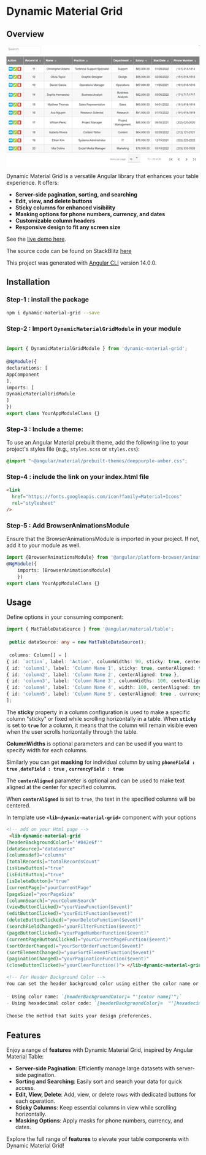 # Dynamic Material Grid

## Overview

![demo pic](image.png)


Dynamic Material Grid is a versatile Angular library that enhances your table experience. It offers:

- **Server-side pagination, sorting, and searching**
- **Edit, view, and delete buttons**
- **Sticky columns for enhanced visibility**
- **Masking options for phone numbers, currency, and dates**
- **Customizable column headers**
- **Responsive design to fit any screen size**

See  the [live demo here](https://dynamic-material-grid-y571u7-knnmhn.stackblitz.io).

The source code can be found on StackBlitz [here](https://stackblitz.com/edit/dynamic-material-grid-y571u7-bjwfes?file=src%2Fapp%2Fapp.module.ts)

This project was generated with [Angular CLI](https://github.com/angular/angular-cli) version 14.0.0.

## Installation

### Step-1 : install the package

```bash 
npm i dynamic-material-grid --save
```

### Step-2 : Import `DynamicMaterialGridModule` in your module

```typescript

import { DynamicMaterialGridModule } from 'dynamic-material-grid';

@NgModule({
declarations: [
AppComponent
],
imports: [
DynamicMaterialGridModule
]
})
export class YourAppModuleClass {}
```
### Step-3 : Include a theme:
To use an Angular Material prebuilt theme, add the following line to your project's styles file (e.g., `styles.scss` or `styles.css`):
```css
@import "~@angular/material/prebuilt-themes/deeppurple-amber.css";
```
 
### Step-4 : include the link on  your index.html file

```html
<link
  href="https://fonts.googleapis.com/icon?family=Material+Icons"
  rel="stylesheet"
/>
```

### Step-5 : Add BrowserAnimationsModule

Ensure that the BrowserAnimationsModule is imported in your project. If not, add it to your module as well.

```typescript
import {BrowserAnimationsModule} from '@angular/platform-browser/animations';
@NgModule({
    imports: [BrowserAnimationsModule]
    })
export class YourAppModuleClass {}
```

## Usage

Define options in your consuming component:

```typescript
import { MatTableDataSource } from '@angular/material/table';

 public dataSource: any = new MatTableDataSource();

 columns: Column[] = [
{ id: `action`, label: 'Action', columnWidths: 90, sticky: true, centerAligned: true },
{ id: 'column1', label: 'Column Name 1', sticky: true, centerAligned: true },
{ id: 'column2', label: 'Column Name 2', centerAligned: true },
{ id: 'column3', label: 'Column Name 3', columnWidths: 100, centerAligned: true, phoneField : true },
{ id: 'column4', label: 'Column Name 4', width: 100, centerAligned: true , dateField : true },
{ id: 'column5', label: 'Column Name 5', centerAligned: true , currencyField : true },
];
```

The **sticky** property in a column configuration is used to make a specific column "sticky" or fixed while scrolling horizontally in a table. When **`sticky`** is set to **`true`** for a column, it means that the column will remain visible even when the user scrolls horizontally through the table.

**ColumnWidths** is optional parameters and can be used if you want to specify width for each columns.

Similarly you can get **masking** for individual column by using **``phoneField : true``** ,**``dateField : true``** , **``currencyField : true``**
 
The **`centerAligned`** parameter is optional and can be used to make text aligned at the center for specified columns.

When **`centerAligned`** is set to `true`, the text in the specified columns will be centered.

In template use **`<lib-dynamic-material-grid>`** component with your options
```html
<!-- add on your Html page -->
 <lib-dynamic-material-grid 
[headerBackgroundColor]="'#042e6f'"
[dataSource]="dataSource" 
[columnsdef]="columns" 
[totalRecords]="totalRecordsCount" 
[isViewButton]="true" 
[isEditButton]="true" 
[isDeleteButton]="true" 
[currentPage]="yourCurrentPage" 
[pageSize]="yourPageSize" 
[columnSearch]="yourColumnSearch" 
(viewButtonClicked)="yourViewFunction($event)" 
(editButtonClicked)="yourEditFunction($event)" 
(deleteButtonClicked)="yourDeleteFunction($event)" 
(searchFieldChanged)="yourFilterFunction($event)" 
(pageButtonClicked)="yourPageNumberFunction($event)" 
(currentPageButtonClicked)="yourCurrentPageFunction($event)" 
(sortOrderChanged)="yourSortOrderFunction($event)" 
(sortElementChanged)="yourSortElementFunction($event)" 
(paginationChanged)="yourPaginationFunction($event)" 
(closeButtonClicked)="yourClearFunction()"> </lib-dynamic-material-grid>
```

```markdown
<!-- For Header Background Color -->
You can set the header background color using either the color name or the hexadecimal color code. Examples:

- Using color name: `[headerBackgroundColor]= "'[color name]'";`
- Using hexadecimal color code: `[headerBackgroundColor]=  "'[hexadecimal code]'";`

Choose the method that suits your design preferences.
```

## Features

Enjoy a range of **features** with Dynamic Material Grid, inspired by Angular Material Table:

- **Server-side Pagination**: Efficiently manage large datasets with server-side pagination.
- **Sorting and Searching**: Easily sort and search your data for quick access.
- **Edit, View, Delete**: Add, view, or delete rows with dedicated buttons for each operation.
- **Sticky Columns**: Keep essential columns in view while scrolling horizontally.
- **Masking Options**: Apply masks for phone numbers, currency, and dates.

Explore the full range of **features** to elevate your table components with Dynamic Material Grid!




